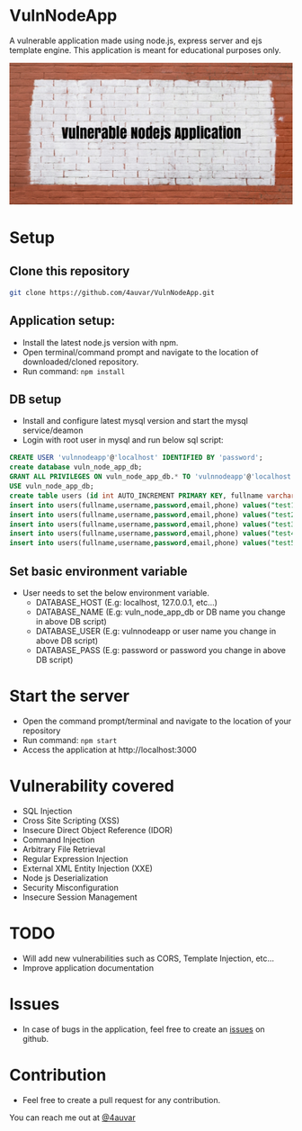 # VulnNodeApp
A vulnerable application made using node.js, express server and ejs template engine. This application is meant for educational purposes only. 

![VulnNodeApp](https://github.com/4auvar/VulnNodeApp/blob/master/vulnnodeapp.png)

# Setup
## Clone this repository

```bash
git clone https://github.com/4auvar/VulnNodeApp.git
```

## Application setup:
- Install the latest node.js version with npm.
- Open terminal/command prompt and navigate to the location of downloaded/cloned repository.
- Run command: `npm install`
 
## DB setup
- Install and configure latest mysql version and start the mysql service/deamon
- Login with root user in mysql and run below sql script:

```sql
CREATE USER 'vulnnodeapp'@'localhost' IDENTIFIED BY 'password';
create database vuln_node_app_db;
GRANT ALL PRIVILEGES ON vuln_node_app_db.* TO 'vulnnodeapp'@'localhost';
USE vuln_node_app_db;
create table users (id int AUTO_INCREMENT PRIMARY KEY, fullname varchar(255), username varchar(255),password varchar(255), email varchar(255), phone varchar(255), profilepic varchar(255));
insert into users(fullname,username,password,email,phone) values("test1","test1","test1","test1@test.com","976543210");
insert into users(fullname,username,password,email,phone) values("test2","test2","test2","test2@test.com","9887987541");
insert into users(fullname,username,password,email,phone) values("test3","test3","test3","test3@test.com","9876987611");
insert into users(fullname,username,password,email,phone) values("test4","test4","test4","test4@test.com","9123459876");
insert into users(fullname,username,password,email,phone) values("test5","test5","test5","test5@test.com","7893451230");
```

## Set basic environment variable
- User needs to set the below environment variable.
    * DATABASE_HOST (E.g: localhost, 127.0.0.1, etc...)
    * DATABASE_NAME (E.g: vuln_node_app_db or DB name you change in above DB script)
    * DATABASE_USER (E.g: vulnnodeapp or user name you change in above DB script)
    * DATABASE_PASS (E.g: password or password you change in above DB script)

# Start the server
- Open the command prompt/terminal and navigate to the location of your repository
- Run command: `npm start`
- Access the application at http://localhost:3000

# Vulnerability covered
- SQL Injection
- Cross Site Scripting (XSS)
- Insecure Direct Object Reference (IDOR)
- Command Injection
- Arbitrary File Retrieval
- Regular Expression Injection
- External XML Entity Injection (XXE)
- Node js Deserialization
- Security Misconfiguration
- Insecure Session Management

# TODO
- Will add new vulnerabilities such as CORS, Template Injection, etc...
- Improve application documentation

# Issues
- In case of bugs in the application, feel free to create an [issues](https://github.com/4auvar/VulnNodeApp/issues) on github.

# Contribution
- Feel free to create a pull request for any contribution.


You can reach me out at [@4auvar](https://twitter.com/4auvar)
